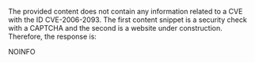 The provided content does not contain any information related to a CVE with the ID CVE-2006-2093. The first content snippet is a security check with a CAPTCHA and the second is a website under construction. Therefore, the response is:

NOINFO